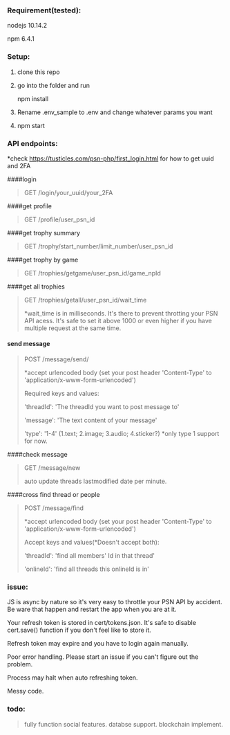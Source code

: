 ### Requirement(tested):
nodejs 10.14.2

npm 6.4.1

### Setup:
1. clone this repo
2. go into the folder and run 

   npm install
3. Rename .env_sample to .env and change whatever params you want
4. npm start


### API endpoints:

*check https://tusticles.com/psn-php/first_login.html for how to get uuid and 2FA

####login 
> GET   /login/your_uuid/your_2FA

####get profile                                 
> GET   /profile/user_psn_id

####get trophy summary
> GET   /trophy/start_number/limit_number/user_psn_id

####get trophy by game
> GET   /trophies/getgame/user_psn_id/game_npId

####get all trophies
> GET   /trophies/getall/user_psn_id/wait_time
>     
> *wait_time is in milliseconds. It's there to prevent throtting your PSN API acess. It's safe to set it above 1000 or even higher if you have multiple request at the same time.

#### send message
> POST  /message/send/
>
> *accept urlencoded body (set your post header 'Content-Type' to 'application/x-www-form-urlencoded')
>
> Required keys and values:  
>
> 'threadId': 'The threadId you want to post message to'
>
> 'message': 'The text content of your message'
>
> 'type': '1-4' (1.text; 2.image; 3.audio; 4.sticker?)  *only type 1 support for now.

####check message
>GET    /message/new
>
>auto update threads lastmodified date per minute.

####cross find thread or people
>POST   /message/find
>
> *accept urlencoded body (set your post header 'Content-Type' to 'application/x-www-form-urlencoded')
>
> Accept keys and values(*Doesn't accept both):  
>
> 'threadId': 'find all members' Id in that thread'
>
> 'onlineId': 'find all threads this onlineId is in'




### issue:

JS is async by nature so it's very easy to throttle your PSN API by accident. Be ware that happen and restart the app when you are at it.

Your refresh token is stored in cert/tokens.json. It's safe to disable cert.save() function if you don't feel like to store it.

Refresh token may expire and you have to login again manually.

Poor error handling. Please start an issue if you can't figure out the problem.

Process may halt when auto refreshing token.

Messy code.


### todo:
> fully function social features.
> databse support.
> blockchain implement.


